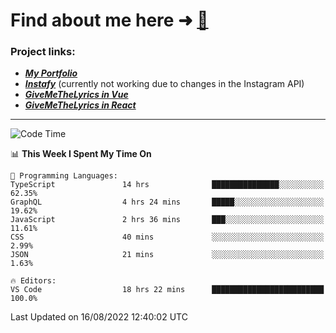 # Find about me here ➜ [🧑](https://pauabella.dev)

### Project links:
- ***[My Portfolio](https://pauabella.dev)***
- ***[Instafy](https://instafy.me)*** (currently not working due to changes in the Instagram API)
- ***[GiveMeTheLyrics in Vue](https://lyrics.pauabella.dev)***
- ***[GiveMeTheLyrics in React](https://pauabella.dev/GiveMeTheLyrics)***

---
<!--START_SECTION:waka-->
![Code Time](http://img.shields.io/badge/Code%20Time-183%20hrs%2046%20mins-blue)

📊 **This Week I Spent My Time On** 

```text
💬 Programming Languages: 
TypeScript               14 hrs              ███████████████░░░░░░░░░░   62.35% 
GraphQL                  4 hrs 24 mins       █████░░░░░░░░░░░░░░░░░░░░   19.62% 
JavaScript               2 hrs 36 mins       ███░░░░░░░░░░░░░░░░░░░░░░   11.61% 
CSS                      40 mins             ░░░░░░░░░░░░░░░░░░░░░░░░░   2.99% 
JSON                     21 mins             ░░░░░░░░░░░░░░░░░░░░░░░░░   1.63%

🔥 Editors: 
VS Code                  18 hrs 22 mins      █████████████████████████   100.0%

```


 Last Updated on 16/08/2022 12:40:02 UTC
<!--END_SECTION:waka-->

